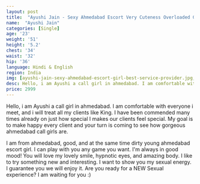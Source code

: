 ```yaml
---
layout: post
title:  "Ayushi Jain - Sexy Ahmedabad Escort Very Cuteness Overloaded Girl"
name:  "Ayushi Jain"
categories: [Single]
age: '23'
weight: '51'
height: '5.2'
chest: '34'
waist: '32'
hip: '36'
language: Hindi & English
region: India
img: [ayushi-jain-sexy-ahmedabad-escort-girl-best-service-provider.jpg,ayushi-jain-hot-bobs-ahmedabad-call-girl.jpg,hot-sexy-body-ayushi-jain-call-girl-sohanisharma.jpg,ayushi-jain-look-like-sunny-leone-hot-call-girl.jpg,ayushi-jain-sexy-ahmedabad-escort-very-beautyfull-girl.jpg,sexy-ahmedabad-escort-very-cuteness-overloaded-girl-ayushi-jain.jpg,ayushi-jain-sexy-figger-call-girl-ahmedabad.jpg,sexy-figger-girl-call-girl-ahmedabad-ayushi-jain.jpg,ayushi-jain-very-sexy-girl-ahmedabad-escort-independent.jpg,ayushi-jain-hot-luck-sexy-escorts-girl-sohanisharma.jpg]
desc: Hello, i am Ayushi a call girl in ahmedabad. I am comfortable with everyone i meet, and i will treat all my clients like King. I have been commended many times already on just how special I makes our clients feel special. My goal is to make happy every client and your turn is coming to see how gorgeous ahmedabad call girls are.
price: 2999
---
```




<p>Hello, i am Ayushi a call girl in ahmedabad. I am comfortable with everyone i meet, and i will treat all my clients like King. I have been commended many times already on just how special I makes our clients feel special. My goal is to make happy every client and your turn is coming to see how gorgeous ahmedabad call girls are.</p>

<p>I am from ahmedabad, good, and at the same time dirty young ahmedabad escort girl. I can play with you any game you want. I'm always in good mood! You will love my lovely smile, hypnotic eyes, and amazing body. I like to try something new and interesting. I want to show you my sexual energy. I guarantee you we will enjoy it. Are you ready for a NEW Sexual experience? I am waiting for you :)</p>